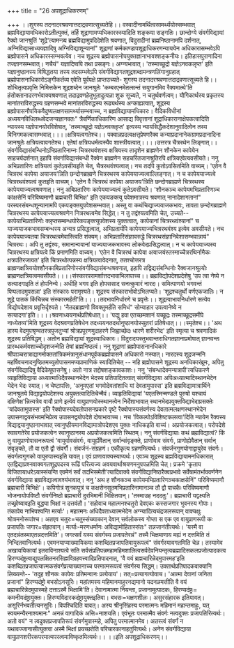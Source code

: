 +++
title = "26 अपशूद्राधिकरणम्"

+++
।।शुगस्य तदनादरश्रवणात्तदाद्रवणात्सूच्यतेहि।। वस्वादीनामर्थित्वसामर्थ्यंयोस्सम्भवात् ब्रह्मविद्यायामधिकारोऽतीत्युक्तं, तर्हि शूद्राणामप्यधिकारस्स्यादिति शङ्कया सङ्गतिः। छान्दोग्ये संवर्गविद्यायां रैक्वो जानश्रुतिं 'शूद्रे'त्यामन्त्र्य ब्रह्मविद्यामुपदिदेशेति श्रवणात्, विदुरादीनां ब्रह्मनिष्ठानामपि दर्शनात्, अग्निविद्यासाध्ययज्ञादिषु अग्निविद्याशून्यानां" शूद्राणां कर्मकाण्डापशूद्राधिकरणन्याययेन अधिकारासम्भवेऽपि ब्रह्मोपासने अधिकारस्सम्भवत्येव। नच शूद्रस्य ब्रह्मोपासनोपयुक्तज्ञानाभावश्शङ्कनीयः। इतिहासपुराणादिना तज्ज्ञानसम्भवात्। नचैयं" यज्ञादिष्वपि तथा प्रसङ्गः। अग्न्यभावात्। 'तस्माच्छूद्रो यज्ञेऽनवकलृप्त' इति यज्ञानुष्ठानस्य विषिद्धतया तस्य तदसम्भवेऽपि संवर्गविद्यागतशूद्रशब्दामन्त्रणलिंगानुग्रहात् ब्रह्मोपासनाधिकारोऽङ्गीकर्तव्य एवेति पूर्वपक्षे प्राप्तउच्यते- शुगस्य तदनादरश्रवणात्तदाद्रवणात्सूच्यते हि।। शोचितृत्वप्रवृत्ति निमित्तकेन शूद्रशब्देन जानश्रुतेः 'कम्बरएनमेतत्सन्तं सयुगानमिव रैक्वमात्थे'ति हंसोक्तानादरगर्भवाक्यश्रवणात् तदाद्रवणहेतुभूतादुत्पन्ना शुक सूच्यते, न चतुर्थवर्णत्वम्। यौगिकार्थस्य प्रकृतस्य मानांतराविरुद्धस्य ग्रहणसम्भवे मानांतरविरुद्धस्य रूढ्यर्थस्य अग्काह्यत्वात्, शूद्रस्य ब्रह्मोपासनौपयिकवैदुष्यलक्षणसामर्थ्यासम्भवाच्च, न ब्रह्मविद्यायामधिकारः। वैदिकविधीनां अध्ययनविधिलब्धवेदजन्यज्ञानवतः" त्रैवर्णिकाधिकारिण आसाद्य विवृत्तानां शूद्राधिकारानाक्षेपकत्वादिति न्यायस्य यज्ञोपानयोरविशेषात्, 'तस्माच्छूद्रो यज्ञेऽनवक्लृप्त' इत्यस्य न्यायसिद्धैकदेशानुवादित्वेन तस्य विनिगमकत्वासम्भवात्।।।।क्षत्रियत्वगतेश्च।। पक्वान्नप्रदत्वक्षत्तृप्रेषणरैक्व कन्याप्रदानानेकग्रामप्रदानादिना जानश्रुतेः क्षत्रियत्वावगतेश्च। एतेषां क्षत्रियधर्मत्वस्यैव शास्त्रीयत्वात्।।।।उत्तरत्र चैत्ररथेन लिङ्गात्।। संवर्गविद्यासंबन्धिनोऽभिप्रतारिनाम्नः चित्ररथवंशस्य क्षत्रियस्य तादृशेन ब्राह्मणेन शौनकेन कापेयेन साहचर्यदर्शनात् इहापि संवर्गाविद्यासंबन्धी रैक्वेन ब्राह्मणेन सहचरितजानश्रुतिरपि क्षत्रियएवेत्यवसीयते। ननु अभिप्रतारिणः क्षत्रियत्वं कुतेऽवसीयइति चेत्, चैत्ररथवंश्यत्वात्। नच तदपि कुतोऽवसितमिति वाच्यम्। 'एतेन वै चित्ररथं कापेया अयाजय'न्निति छन्दोगब्राह्मणे चित्ररथस्य कापेययाज्यत्वाल्लिङ्गात्। न च कापेययाज्यत्वे चित्ररथवंश्यत्वं कुतइति वाच्यम्। 'एतेन वै चित्ररथं कापेया अयाजय'न्निति छन्दोगब्राह्मणे चित्ररथस्य कापेययाज्यत्वश्रवणात्। ननु अबिप्रतारिणः कापेययाज्यत्वं कुतेऽवसीयते। 'शौनकञ्च कापेयमभिप्रतारिणञ्च कांक्षसेनिं परिविष्यमाणौ ब्रह्मचारी बिभिक्ष' इति एकपङक्त्यु पवेशमात्रस्य श्रवणात् नानादेशागतानां" परस्परसंबन्धशून्यानामपि एकपङ्क्तयुपवेशसम्भवात्। अस्तु वा कथंचिद्याज्ययाजकभावः, तावता छन्दोगब्राह्मणे चित्ररथस्य कापेययाज्यत्वश्रवणेन नित्ररथत्वमेव सिद्धेत्। न तु तद्वंश्यत्वमिति चेत्, उच्यते-- कापेयाभिप्रतारिणोः क्लृप्तसम्बन्धयोरेकपङ्क्त्युपवेशस्य युक्तत्वात्, कापेयानां चित्ररथवंश्यानां" च याज्ययाजकभावसम्बन्धस्य अन्यत्र प्रसिद्धत्वात्, अभिप्रतार्यपि कापेययाज्यचित्ररथवंश्य इत्येव अवसीयते। नच कापेययाज्यतया चित्ररथत्वमेवास्त्विति शंक्यम्। अभिप्रतारिसंज्ञावरुद्धे चित्ररथसंज्ञानिवेशासम्भवान्नायं" चित्ररथः। अपि तु तद्वंश्यः, समानान्वयानां याज्ययाजकभावस्य लोकवेदप्रसिद्धत्वात्। न च कापेययाज्यस्य चित्ररथस्य क्षत्रियत्वे किं प्रमाणमिति वाच्यम्। 'एतेन वै चित्ररथं कापेया अयाजयंस्तस्माच्चैत्ररथिर्नामैकः क्षत्रपतिरजायत' इति चित्ररथोत्पन्नस्य क्षत्रियत्वावेदनात्, ततश्चोत्तरत्र ब्राह्मणक्षत्रिययोश्शौनकाबिप्रतारिणोस्संवर्गविद्यासंबन्धश्रवणात्, इहापि तद्विद्यसंबन्धिनोः रैक्वजानश्रुत्योः ब्राह्मणक्षत्रियत्वमवसीयते।।।।संस्कारपरामर्शात्तदभावाभिलापाच्च।। ब्रह्मविद्योपदेशप्रदेशेषु 'उप त्वा नेष्ये न सत्यादगाइति तं होपनिन्ये। अधीहि भगव इति होपससाद सनत्कुमारं नारदः। समित्पाणयो भगवन्तं पिप्पलादमुपसन्ना' इति संस्कारः परामृश्यते। शूद्रस्य संस्काराभोवोऽभिलप्यते। 'शूद्रश्चतुर्थो वर्णएकजातिः। न शूद्रे पातकं किंचिन्नच संस्कारमर्हती'ति।।।।तदभावनिर्धारणे च प्रवृत्तेः।। शूद्रत्वाभावनिर्धारणे सत्येव विद्योपदेशाय प्रवृत्तिर्दृश्यते। 'नैतदब्राह्मणो विवक्तुमर्हति समिधं" सोम्याहार उपत्वानेष्ये न सत्यादगा'इति।।।।श्रवणाध्ययनार्थप्रतिषेधात्।। 'पद्यु हवा एतच्छमशानं यच्छूद्रः तस्माच्छूद्रसमीपे नाध्येतव्य'मिति शूद्रस्य वेदश्रवणप्रतिषेधेन तदध्ययनतदर्थानुष्ठानयोस्सुतरां प्रतिषेधात्।।।स्मृतेश्च।। 'अथ हास्य वेदमुपश्रृण्वतस्त्रपुजतुभ्यां श्रोत्रप्रपूरणमुदाहरणे जिह्वाच्छेदः धारणे शरीरभेद' इति स्मृत्या च श्रवणादिकं शूद्रस्य प्रतिषिद्धम्। अतोन ब्रह्मविद्यायां शूद्रस्याधिकारः। विदुरादयस्तुभवान्तराधिगतज्ञानाप्रमोषात् ज्ञानवन्तः प्रारब्धकर्मवशाच्चोदृशजन्मेति तेषां ब्रह्मनिष्ठत्वं। ननु शूद्राणां ब्रह्मोपासनानधिकारे श्रीपाञ्चरात्राद्यागमोक्ततांत्रिकमंत्रानुसंधानपूर्वकब्रह्मोपासने अधिकारो नस्यात्। नारदस्य शूद्रजन्मनि महर्षिवचनादनुष्ठितमच्युतोपासनमप्यप्रामाणिकं स्यादितिचेत् -- नहि ब्रह्मोपासने शूद्रस्य अनधिकारंब्रूमः, अपितु संवर्गविद्यादिषु वैदिकेषूपासनेषु। अतो नात्र तद्दोषशङ्कावकाशः। ननु 'संबन्धादेवमन्यत्रापी'त्यधिकरणे व्याहृतिविद्याया अध्यात्माधिदैवस्थानभेदेन भेदस्य प्रतिपादितत्वात् संवर्गविद्याया अपिअध्यात्मादिस्थानभेदेन भेदेन भेदः स्यात्। न चेष्टापत्तिः, 'अनुमएतां भगवोदेवतांशाधि यां देवतामुपास्स' इति ब्रह्मविद्यामात्रार्थिने जानश्रुतये विद्याद्वयोपदेशस्य अयुक्तत्वादितिचेन्मैवं। व्याहृतिविद्यायां 'यएतस्मिन्मण्डले पुरुषो यश्चायं दक्षिणेक्ष'न्नित्यत्रेव वायौ प्राणे इत्येवं वायुप्राणयोस्स्थानत्वेन निर्देशाभावात् स्थानभेदप्रयुक्तविद्याभेदाप्रसक्तेः 'यांदेवतामुपास्स' इति रैक्वोपास्यदेवतोपासनप्रकारे पृष्टे रैक्वोपास्यसंवर्गस्य देवतात्मलक्षणस्थानभेदेन उपासनाद्वयसंभवमभिप्रेत्य उपासनद्वयोपदेशे दोषाभावाच्च। नच 'विकल्पोऽविशिष्टफलत्वा'दिति न्यायेन रैक्वस्य विद्याद्वयानुष्ठानाभावात् स्वानुष्ठीयमानविद्यामात्रोपदेशएव युक्तः नाधिकइति वाच्यं। अप्रयोजकत्वात्। परोपदेशे स्वावगतेरेव प्रयोजकत्वेन स्वानुष्ठानस्य अप्रयोजकत्वमिति स्थितम्। ननु संवर्गविद्यायाः कथं ब्रह्मविद्यात्वं? किं तु वायुप्राणोपासनरूपत्वं 'वायुर्वावसंवर्गः, वायुर्ह्येवैतान् सर्वान्संवृङ्क्ते, प्राणोवाव संवर्गः, प्राणोह्येवैतान् सर्वान् संवृङ्क्ते, तौ वा एतौ द्वौ संवर्गौ। संवर्जनं-संग्रहणं। एकीकृत्य ग्रहणमित्यर्थः। संवर्जनगुणयोगाद्वायुरेव संवर्गः। संवर्गत्वगुणको वायुरुपास्यइति यावत्। एवं प्राणावाक्यस्याप्यर्थः। एवञ्च शूद्रस्य ब्रह्मविद्यायामनधिकारात् एतद्विद्याप्रश्नवाक्यगतशूद्रपदस्य रूढिं परित्यज्य अवयवार्थाश्रयणमनुपपन्नमिति चेत्। प्रक्रमे 'कृताय विजितायाधरेऽयास्संयन्ति एवमेनं सर्वं तदभिसमेती'त्यादिवाक्ये संवर्गविद्यानिष्ठरैक्वप्रभावे सर्वेषामंतर्भाववर्णनेन संवर्गविद्याया ब्रह्मविद्यात्वावश्यंभावात्। ननु 'अथ ह शौनकञ्च कापेयमभिप्रतारिणञ्चकाक्षसेनिं" परिविष्यमाणौ ब्रह्मचारी बिभिक्षे'। कपिगोत्रं शुनकपुत्रं च कक्षसेनसुतमभिप्रतारिनामानञ्च तौ द्वौ पाचकैः परिविष्यमाणौ भोजनायोपविष्टौ संवर्गनिष्ठो ब्रह्मचारी दुरभिमानी भिक्षितवान्। 'तस्माउह नददतुः'। ब्रह्मचारी यद्वक्ष्यति तच्छ्रोष्यावइति बुद्ध्या भिक्षां न दत्तवंतौ। 'सहोवाच महात्मनश्चतुरो देवएकः कस्सजगार भुवनस्य गोपाः। तंकापेय नाभिपश्यन्ति मर्त्याः'। महात्मनः अधिदैवताध्यात्मभेदेन अग्न्यादित्यचंद्रजलरूपान् वाक्चक्षुः श्रोत्रमनोरूपांश्च। अतएव चतुरः=चतुस्संख्याकान् देवान् सर्वलोकस्य गोप्ता स एक एव वायुप्राणरूपी कः प्रजापतिः जगार=संहृतवान्। मर्त्याः-मरणधर्माणः अविद्यामोहितास्संतः" तन्नजानंतीत्यर्थः। 'यस्मै वा एतदन्नंतस्माएतन्नदत्तमिति'। जगत्सर्वं यस्य संवर्गस्य प्रजापतेरन्नं" तस्मै भिक्षमाणाय मह्यं न दत्तमिति तं निन्दितवानित्यर्थः। एवमनयाप्याख्यायिकया कशब्दितप्रजापतिवायुरूपत्वं" संवर्गस्यावगतमिति चेन्न। तस्यामेव अखाययिकायां इतराविनाश्यत्वे सति सर्वसंप्रतिपन्नमहामहिमशालित्वसर्वदेवनियन्तृत्वब्रह्मादिसकलप्रजोत्पादकत्व हिरण्यदंष्ट्रत्वाद्युपलक्षितनरसिह्मविग्रहवत्त्वादिप्रतिपादनात्, 'वै वयं ब्रह्मचारिन्नेदमुपास्मह'इति कशब्दितप्रजापत्यात्मकसंवर्गप्रत्याख्यानाच्च परमात्मरूपत्वं संवर्गस्य सिद्धम्। उक्तार्थप्रतिपादकवाक्यानि लिख्यन्ते-- 'तदुह शौनकः कापेयः प्रतिमन्वानः प्रत्येयाय'। तत्=प्रत्यागत्योवाच। 'आत्मा देवानां जनिता प्रजानां" हिरण्यदंष्ट्रो बभसोऽनसूरिः। महांतमस्य महिमानमाहुरनद्यमानो यदनन्नमत्तीति वै वयं ब्रह्मचारिन्नेदमुपास्महे दत्ताऽस्मै भिक्षामि'ति। देवानामात्मा नियन्ता, प्रजानामुत्पादकः, हिरण्यदंष्ट्रः= कमनीयदंष्ट्रायुक्तः। हिरण्यविदारकदंष्ट्रायुक्तइतिवा। बभसः=भक्षणशीलः। असुरसंहारक इतियावत्। असूरिर्नभवतीत्यनसूरिः। विपश्चिदिति यावत्। अस्य श्रीनृसिंहस्य परमात्मनः महिमानं महान्तमाहुः, यत् स्वयमन्यैरनाश्यमानः" अनन्नं वागादिकं अत्ति=नाशयति। एवंभूतः परमात्मैव संवर्गः नत्वदुक्तः प्रजापतिरित्यर्थः। अतो वयं" न त्वदुक्तप्रजापतिरूपं संवर्गमुपास्महे, अपितु परमात्मानमेव। अतस्त्वं संवर्गं न यथावज्जानासीत्युक्त्वा अस्मै भिक्षां प्रयच्छतेति परिचारकानाहतुरित्यर्थः। अनेन संवर्गविद्याया वायुप्राणशरीरकपरमात्मपरत्वमाविष्कृतमित्यर्थः।। ।।इति अपशूद्राधिकरणम्।।